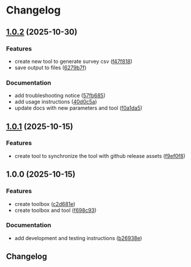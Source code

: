 # Changelog

## [1.0.2](https://github.com/agrc/metes-without-bounds/compare/v1.0.1...v1.0.2) (2025-10-30)


### Features

* create new tool to generate survey csv ([f47f818](https://github.com/agrc/metes-without-bounds/commit/f47f81891d821278697e12725b5d15086a14ac10))
* save output to files ([6279b7f](https://github.com/agrc/metes-without-bounds/commit/6279b7f93f8fa0e367fe2e92e98ab1c4528a330c))


### Documentation

* add troubleshooting notice ([57fb685](https://github.com/agrc/metes-without-bounds/commit/57fb685125bcecb9c9607f4e2733e917296b6fb2))
* add usage instructions ([40d0c5a](https://github.com/agrc/metes-without-bounds/commit/40d0c5a16c67456cde385baacc16e2173c66fd51))
* update docs with new parameters and tool ([f0a1da5](https://github.com/agrc/metes-without-bounds/commit/f0a1da566ed44d1d26f543b4f04b2623ffdf806e))

## [1.0.1](https://github.com/agrc/metes-without-bounds/compare/v1.0.0...v1.0.1) (2025-10-15)


### Features

* create tool to synchronize the tool with github release assets ([f9ef0f8](https://github.com/agrc/metes-without-bounds/commit/f9ef0f8b6a07b2899d958f8410c1757fb36d25cc))

## 1.0.0 (2025-10-15)


### Features

* create toolbox ([c2d681e](https://github.com/agrc/metes-without-bounds/commit/c2d681e6bece5893ebdd325ea181399bd607a298))
* create toolbox and tool ([f698c93](https://github.com/agrc/metes-without-bounds/commit/f698c939eb1f28364833c7449714a17ff0aea7c9))


### Documentation

* add development and testing instructions ([b26938e](https://github.com/agrc/metes-without-bounds/commit/b26938e6e37a60780653e51b85520cbb1e53662f))

## Changelog
